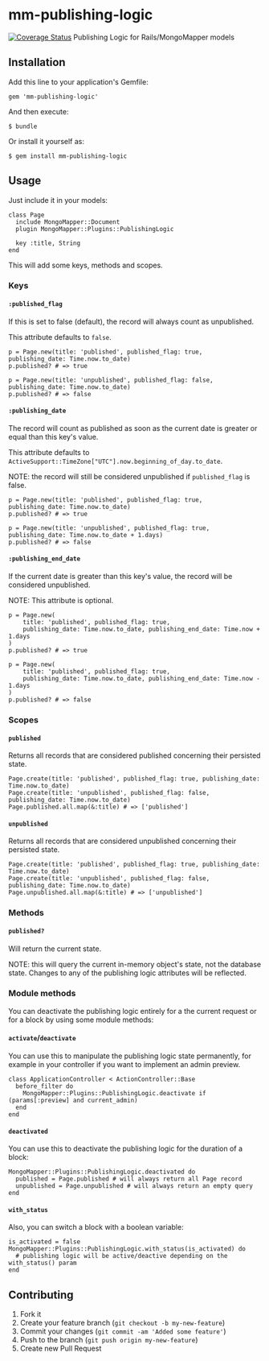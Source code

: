 # mm-publishing-logic

[![Coverage Status](https://coveralls.io/repos/codegourmet/mm-publishing-logic/badge.png?branch=master)](https://coveralls.io/r/codegourmet/mm-publishing-logic)
Publishing Logic for Rails/MongoMapper models

## Installation

Add this line to your application's Gemfile:

    gem 'mm-publishing-logic'

And then execute:

    $ bundle

Or install it yourself as:

    $ gem install mm-publishing-logic

## Usage

Just include it in your models:

    class Page
      include MongoMapper::Document
      plugin MongoMapper::Plugins::PublishingLogic

      key :title, String
    end

This will add some keys, methods and scopes.

### Keys

#### `:published_flag`
If this is set to false (default), the record will always count as unpublished.

This attribute defaults to `false`.

    p = Page.new(title: 'published', published_flag: true, publishing_date: Time.now.to_date)
    p.published? # => true

    p = Page.new(title: 'unpublished', published_flag: false, publishing_date: Time.now.to_date)
    p.published? # => false

#### `:publishing_date`
The record will count as published as soon as the current date is greater or equal than this key's value.

This attribute defaults to `ActiveSupport::TimeZone["UTC"].now.beginning_of_day.to_date`.

NOTE: the record will still be considered unpublished if `published_flag` is false.

    p = Page.new(title: 'published', published_flag: true, publishing_date: Time.now.to_date)
    p.published? # => true

    p = Page.new(title: 'unpublished', published_flag: true, publishing_date: Time.now.to_date + 1.days)
    p.published? # => false

#### `:publishing_end_date`
If the current date is greater than this key's value, the record will be considered unpublished.

NOTE: This attribute is optional.

    p = Page.new(
        title: 'published', published_flag: true,
        publishing_date: Time.now.to_date, publishing_end_date: Time.now + 1.days
    )
    p.published? # => true

    p = Page.new(
        title: 'published', published_flag: true,
        publishing_date: Time.now.to_date, publishing_end_date: Time.now - 1.days
    )
    p.published? # => false

### Scopes

#### `published`
Returns all records that are considered published concerning their persisted state.

    Page.create(title: 'published', published_flag: true, publishing_date: Time.now.to_date)
    Page.create(title: 'unpublished', published_flag: false, publishing_date: Time.now.to_date)
    Page.published.all.map(&:title) # => ['published']

#### `unpublished`
Returns all records that are considered unpublished concerning their persisted state.

    Page.create(title: 'published', published_flag: true, publishing_date: Time.now.to_date)
    Page.create(title: 'unpublished', published_flag: false, publishing_date: Time.now.to_date)
    Page.unpublished.all.map(&:title) # => ['unpublished']

### Methods

#### `published?`
Will return the current state.

NOTE: this will query the current in-memory object's state, not the database state. Changes to any of the publishing logic attributes will be reflected.

### Module methods
You can deactivate the publishing logic entirely for a the current request or for a block by using some module methods:

#### `activate`/`deactivate`
You can use this to manipulate the publishing logic state permanently, for example in your controller if you want to implement an admin preview.

    class ApplicationController < ActionController::Base
      before_filter do
        MongoMapper::Plugins::PublishingLogic.deactivate if (params[:preview] and current_admin)
      end
    end

#### `deactivated`
You can use this to deactivate the publishing logic for the duration of a block:

    MongoMapper::Plugins::PublishingLogic.deactivated do
      published = Page.published # will always return all Page record
      unpublished = Page.unpublished # will always return an empty query
    end

#### `with_status`
Also, you can switch a block with a boolean variable:

    is_activated = false
    MongoMapper::Plugins::PublishingLogic.with_status(is_activated) do
      # publishing logic will be active/deactive depending on the with_status() param
    end


## Contributing

1. Fork it
2. Create your feature branch (`git checkout -b my-new-feature`)
3. Commit your changes (`git commit -am 'Added some feature'`)
4. Push to the branch (`git push origin my-new-feature`)
5. Create new Pull Request
